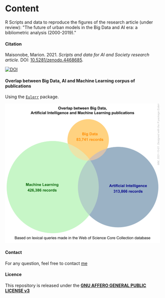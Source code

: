 # Content

R Scripts and data to reproduce the figures of the research article (under review): "The future of urban models in the Big Data and AI era: a bibliometric analysis (2000-2019)."

#### Citation
Maisonobe, Marion. 2021. _Scripts and data for AI and Society research article._ DOI: [10.5281/zenodo.4468685](https://doi.org/10.5281/zenodo.4468685).

[![DOI](https://zenodo.org/badge/DOI/10.5281/zenodo.4468685.svg)](https://doi.org/10.5281/zenodo.4468685)

#### Overlap between Big Data, AI and Machine Learning corpus of publications 

Using the [`Eulerr`](https://cran.r-project.org/package=eulerr) package.

![](outputs/figures/Figure_1.svg)

#### Contact
For any question, feel free to contact [me](https://www.parisgeo.cnrs.fr/spip.php?article8513&lang=fr) 

#### Licence
This repository is released under the <a href="LICENSE">**GNU AFFERO GENERAL PUBLIC LICENSE v3**</a>
